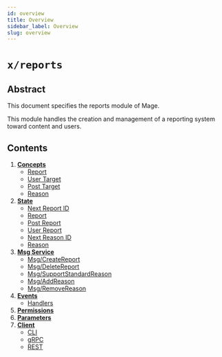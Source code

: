 ```yaml
---
id: overview
title: Overview
sidebar_label: Overview
slug: overview
---
```


# `x/reports`

## Abstract 
This document specifies the reports module of Mage.  

This module handles the creation and management of a reporting system toward content and users.

## Contents
1. **[Concepts](02-concepts.md)**
    - [Report](02-concepts.md#report)
    - [User Target](02-concepts.md#user-target)
    - [Post Target](02-concepts.md#post-target)
    - [Reason](02-concepts.md#reason)
2. **[State](03-state.md)**
    - [Next Report ID](03-state.md#next-report-id)
    - [Report](03-state.md#report)
    - [Post Report](03-state.md#posts-report)
    - [User Report](03-state.md#user-report)
    - [Next Reason ID](03-state.md#next-reason-id)
    - [Reason](03-state.md#reason)
3. **[Msg Service](04-messages.md)**
    - [Msg/CreateReport](04-messages.md#msgcreatereport)
    - [Msg/DeleteReport](04-messages.md#msgdeletereport)
    - [Msg/SupportStandardReason](04-messages.md#msgsupportstandardreason)
    - [Msg/AddReason](04-messages.md#msgaddreason)
    - [Msg/RemoveReason](04-messages.md#msgremovereason)
4. **[Events](05-events.md)**
    - [Handlers](05-events.md#handlers)
5. **[Permissions](06-permissions.md)**
6. **[Parameters](07-params.md)**
7. **[Client](08-client.md)**
    - [CLI](08-client.md#cli)
    - [gRPC](08-client.md#grpc)
    - [REST](08-client.md#rest)